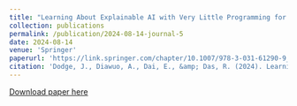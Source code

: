 ```yaml
---
title: "Learning About Explainable AI with Very Little Programming for 4th Year Undergrads (or Younger)"
collection: publications
permalink: /publication/2024-08-14-journal-5
date: 2024-08-14
venue: 'Springer'
paperurl: 'https://link.springer.com/chapter/10.1007/978-3-031-61290-9_10'
citation: 'Dodge, J., Diawuo, A., Dai, E., &amp; Das, R. (2024). Learning About Explainable AI with Very Little Programming: For 4 th Year Undergrads (or Younger). In Innovative Practices in Teaching Information Sciences and Technology: Further Experience Reports and Reflections (pp. 121-138). Cham: Springer Nature Switzerland.'
---
```


<a href='https://link.springer.com/chapter/10.1007/978-3-031-61290-9_10'>Download paper here</a>

<!-- Recommended citation: Dodge, J., Diawuo, A., Dai, E., & Das, R. (2024). Learning About Explainable AI with Very Little Programming: For 4 th Year Undergrads (or Younger). In Innovative Practices in Teaching Information Sciences and Technology: Further Experience Reports and Reflections (pp. 121-138). Cham: Springer Nature Switzerland. -->